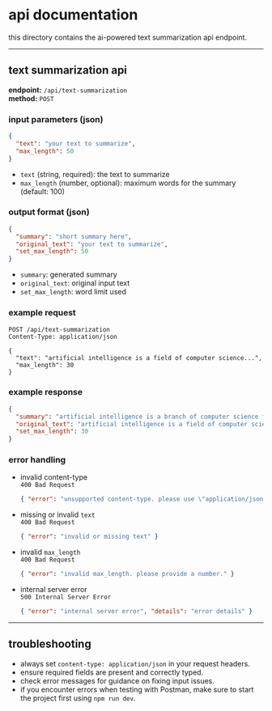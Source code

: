 # api documentation

this directory contains the ai-powered text summarization api endpoint.

---

## text summarization api

**endpoint:** `/api/text-summarization`  
**method:** `POST`

### input parameters (json)
```json
{
  "text": "your text to summarize",
  "max_length": 50
}
```
- `text` (string, required): the text to summarize
- `max_length` (number, optional): maximum words for the summary (default: 100)

### output format (json)
```json
{
  "summary": "short summary here",
  "original_text": "your text to summarize",
  "set_max_length": 50
}
```
- `summary`: generated summary
- `original_text`: original input text
- `set_max_length`: word limit used

### example request
```http
POST /api/text-summarization
Content-Type: application/json

{
  "text": "artificial intelligence is a field of computer science...",
  "max_length": 30
}
```

### example response
```json
{
  "summary": "artificial intelligence is a branch of computer science focused on creating systems that can perform tasks requiring human intelligence.",
  "original_text": "artificial intelligence is a field of computer science...",
  "set_max_length": 30
}
```

### error handling
- invalid content-type  
  `400 Bad Request`  
  ```json
  { "error": "unsupported content-type. please use \"application/json\"." }
  ```
- missing or invalid `text`  
  `400 Bad Request`  
  ```json
  { "error": "invalid or missing text" }
  ```
- invalid `max_length`  
  `400 Bad Request`  
  ```json
  { "error": "invalid max_length. please provide a number." }
  ```
- internal server error  
  `500 Internal Server Error`  
  ```json
  { "error": "internal server error", "details": "error details" }
  ```

---

## troubleshooting

- always set `content-type: application/json` in your request headers.
- ensure required fields are present and correctly typed.
- check error messages for guidance on fixing input issues.
- if you encounter errors when testing with Postman, make sure to start the project first using `npm run dev`.